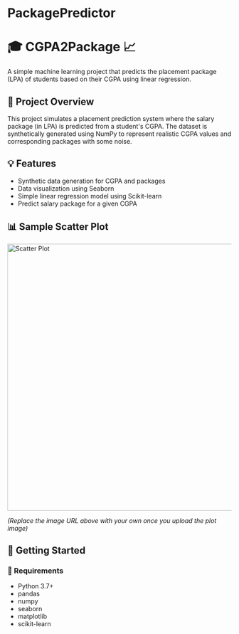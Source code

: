# PackagePredictor
# 🎓 CGPA2Package 📈

A simple machine learning project that predicts the placement package (LPA) of students based on their CGPA using linear regression.

## 📌 Project Overview

This project simulates a placement prediction system where the salary package (in LPA) is predicted from a student's CGPA. The dataset is synthetically generated using NumPy to represent realistic CGPA values and corresponding packages with some noise.

## 💡 Features

- Synthetic data generation for CGPA and packages
- Data visualization using Seaborn
- Simple linear regression model using Scikit-learn
- Predict salary package for a given CGPA

## 📊 Sample Scatter Plot

<img src="https://user-images.githubusercontent.com/placeholder/scatterplot.png" alt="Scatter Plot" width="600"/>

*(Replace the image URL above with your own once you upload the plot image)*

## 🚀 Getting Started

### 🔧 Requirements

- Python 3.7+
- pandas
- numpy
- seaborn
- matplotlib
- scikit-learn


